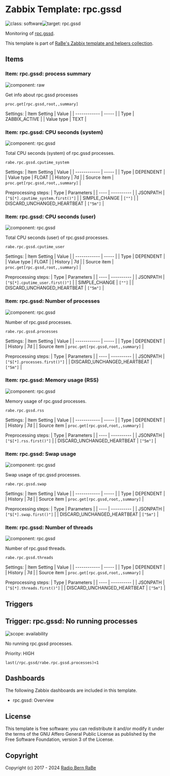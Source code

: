# Zabbix Template: rpc.gssd

![class: software](https://img.shields.io/badge/class-software-00c9bf)![target: rpc.gssd](https://img.shields.io/badge/target-rpc.gssd-00c9bf)

Monitoring of [rpc.gssd](https://linux.die.net/man/8/rpc.gssd).

This template is part of [RaBe's Zabbix template and helpers
collection](https://github.com/radiorabe/rabe-zabbix).


## Items

### Item: rpc.gssd: process summary

![component: raw](https://img.shields.io/badge/component-raw-00c9bf)

Get info about rpc.gssd processes

```
proc.get[rpc.gssd,root,,summary]
```

Settings:
| Item Setting | Value |
| ------------ | ----- |
| Type | ZABBIX_ACTIVE |
| Value type | TEXT |

### Item: rpc.gssd: CPU seconds (system)

![component: rpc.gssd](https://img.shields.io/badge/component-rpc.gssd-00c9bf)

Total CPU seconds (system) of rpc.gssd processes.

```
rabe.rpc.gssd.cputime_system
```

Settings:
| Item Setting | Value |
| ------------ | ----- |
| Type | DEPENDENT |
| Value type | FLOAT |
| History | 7d |
| Source item | `proc.get[rpc.gssd,root,,summary]` |

Preprocessing steps:
| Type | Parameters |
| ---- | ---------- |
| JSONPATH | `["$[*].cputime_system.first()"]` |
| SIMPLE_CHANGE | `[""]` |
| DISCARD_UNCHANGED_HEARTBEAT | `["5m"]` |

### Item: rpc.gssd: CPU seconds (user)

![component: rpc.gssd](https://img.shields.io/badge/component-rpc.gssd-00c9bf)

Total CPU seconds (user) of rpc.gssd processes.

```
rabe.rpc.gssd.cputime_user
```

Settings:
| Item Setting | Value |
| ------------ | ----- |
| Type | DEPENDENT |
| Value type | FLOAT |
| History | 7d |
| Source item | `proc.get[rpc.gssd,root,,summary]` |

Preprocessing steps:
| Type | Parameters |
| ---- | ---------- |
| JSONPATH | `["$[*].cputime_user.first()"]` |
| SIMPLE_CHANGE | `[""]` |
| DISCARD_UNCHANGED_HEARTBEAT | `["5m"]` |

### Item: rpc.gssd: Number of processes

![component: rpc.gssd](https://img.shields.io/badge/component-rpc.gssd-00c9bf)

Number of rpc.gssd processes.

```
rabe.rpc.gssd.processes
```

Settings:
| Item Setting | Value |
| ------------ | ----- |
| Type | DEPENDENT |
| History | 7d |
| Source item | `proc.get[rpc.gssd,root,,summary]` |

Preprocessing steps:
| Type | Parameters |
| ---- | ---------- |
| JSONPATH | `["$[*].processes.first()"]` |
| DISCARD_UNCHANGED_HEARTBEAT | `["5m"]` |

### Item: rpc.gssd: Memory usage (RSS)

![component: rpc.gssd](https://img.shields.io/badge/component-rpc.gssd-00c9bf)

Memory usage of rpc.gssd processes.

```
rabe.rpc.gssd.rss
```

Settings:
| Item Setting | Value |
| ------------ | ----- |
| Type | DEPENDENT |
| History | 7d |
| Source item | `proc.get[rpc.gssd,root,,summary]` |

Preprocessing steps:
| Type | Parameters |
| ---- | ---------- |
| JSONPATH | `["$[*].rss.first()"]` |
| DISCARD_UNCHANGED_HEARTBEAT | `["5m"]` |

### Item: rpc.gssd: Swap usage

![component: rpc.gssd](https://img.shields.io/badge/component-rpc.gssd-00c9bf)

Swap usage of rpc.gssd processes.

```
rabe.rpc.gssd.swap
```

Settings:
| Item Setting | Value |
| ------------ | ----- |
| Type | DEPENDENT |
| History | 7d |
| Source item | `proc.get[rpc.gssd,root,,summary]` |

Preprocessing steps:
| Type | Parameters |
| ---- | ---------- |
| JSONPATH | `["$[*].swap.first()"]` |
| DISCARD_UNCHANGED_HEARTBEAT | `["5m"]` |

### Item: rpc.gssd: Number of threads

![component: rpc.gssd](https://img.shields.io/badge/component-rpc.gssd-00c9bf)

Number of rpc.gssd threads.

```
rabe.rpc.gssd.threads
```

Settings:
| Item Setting | Value |
| ------------ | ----- |
| Type | DEPENDENT |
| History | 7d |
| Source item | `proc.get[rpc.gssd,root,,summary]` |

Preprocessing steps:
| Type | Parameters |
| ---- | ---------- |
| JSONPATH | `["$[*].threads.first()"]` |
| DISCARD_UNCHANGED_HEARTBEAT | `["5m"]` |

## Triggers

## Trigger: rpc.gssd: No running processes

![scope: availability](https://img.shields.io/badge/scope-availability-00c9bf)

No running rpc.gssd processes.

Priority: HIGH

```
last(/rpc.gssd/rabe.rpc.gssd.processes)<1
```

## Dashboards

The following Zabbix dashboards are included in this template.
* rpc.gssd: Overview

## License

This template is free software: you can redistribute it and/or modify it under
the terms of the GNU Affero General Public License as published by the Free
Software Foundation, version 3 of the License.

## Copyright

Copyright (c) 2017 - 2024 [Radio Bern RaBe](http://www.rabe.ch)
